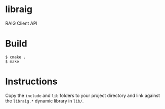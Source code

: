 # libraig
RAIG Client API

# Build
```
$ cmake .
$ make 
```

# Instructions
Copy the `include` and `lib` folders to your project directory and link against the `libraig.*` dynamic library in `lib/`.




